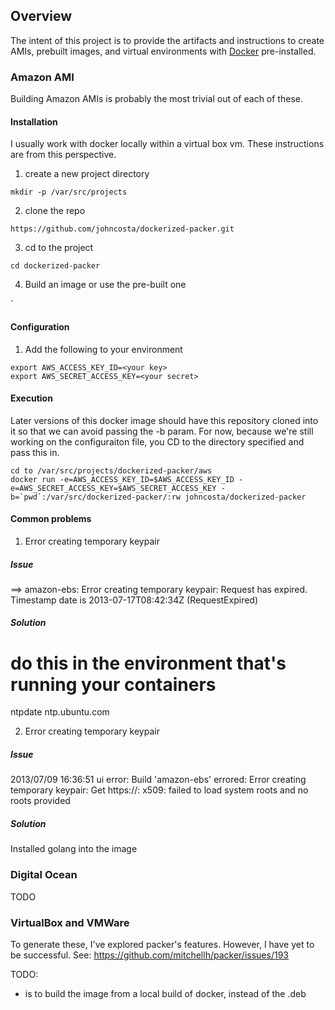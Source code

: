 ## Overview
The intent of this project is to provide the artifacts and instructions to
create AMIs, prebuilt images, and virtual environments with [Docker][0]
pre-installed.

### Amazon AMI
Building Amazon AMIs is probably the most trivial out of each of these.

#### Installation
I usually work with docker locally within a virtual box vm.  These instructions
are from this perspective.

1) create a new project directory

`mkdir -p /var/src/projects`

2) clone the repo

`https://github.com/johncosta/dockerized-packer.git`

3) cd to the project

`cd dockerized-packer`

4) Build an image or use the pre-built one

`

#### Configuration

1) Add the following to your environment

```
export AWS_ACCESS_KEY_ID=<your key>
export AWS_SECRET_ACCESS_KEY=<your secret>
```

#### Execution

Later versions of this docker image should have this repository cloned into it
so that we can avoid passing the -b param.  For now, because we're still working
on the configuraiton file, you CD to the directory specified and pass this in.
```
cd to /var/src/projects/dockerized-packer/aws
docker run -e=AWS_ACCESS_KEY_ID=$AWS_ACCESS_KEY_ID -e=AWS_SECRET_ACCESS_KEY=$AWS_SECRET_ACCESS_KEY -b=`pwd`:/var/src/dockerized-packer/:rw johncosta/dockerized-packer
````

#### Common problems

1) Error creating temporary keypair

##### Issue
==> amazon-ebs: Error creating temporary keypair: Request has expired. Timestamp date is 2013-07-17T08:42:34Z (RequestExpired)

##### Solution
# do this in the environment that's running your containers
ntpdate ntp.ubuntu.com

2) Error creating temporary keypair
##### Issue
2013/07/09 16:36:51 ui error: Build 'amazon-ebs' errored: Error creating temporary keypair: Get https://<omitted>: x509: failed to load system roots and no roots provided

##### Solution
Installed golang into the image

### Digital Ocean
TODO

### VirtualBox and VMWare

To generate these, I've explored packer's features.  However, I have yet to be successful.  See: https://github.com/mitchellh/packer/issues/193


TODO: 
  * is to build the image from a local build of docker, instead of the .deb

[0]: http://docker.io